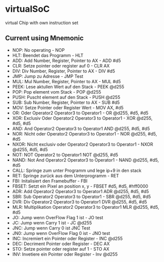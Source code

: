 # virtualSoC
virtual Chip with own instruction set

## Current using Mnemonic
* NOP: No operating - NOP
* HLT: Beendet das Programm - HLT
* ADD: Add Number, Register, Pointer to AX - ADD #d5
* CLR: Setze pointer oder register auf 0 - CLR AX
* DIV: Div Number, Register, Pointer to AX - DIV #d5
* JMP: Jump zu Adresse - JMP Test
* MUL: Mul Number, Register, Pointer to AX - MUL #d5
* PEEK: Lese aktullen Wert auf den Stack  - PEEK @d255
* POP: Pop element vom Stack - POP @d255
* PUSH: Puscht element auf den Stack - PUSH @d255
* SUB: Sub Number, Register, Pointer to AX - SUB #d5
* MOV: Setze Pointer oder Register Wert   - MOV AX, #d5
* OR: Oder Operator2 Operator3 to Operator1 - OR @d255, #d5, #d5
* XOR: Exclusiv Oder Operator2 Operator3 to Operator1 - XOR @d255, #d5, #d5
* AND: And Operator2 Operator3 to Operator1 AND @d255, #d5, #d5
* NOR: Nicht oder Operator2 Operator3 to Operator1 - NOR @d255, #d5, #d5
* NXOR: Nicht exclusiv oder Operator2 Operator3 to Operator1 - NXOR @d255, #d5, #d5
* NOT: NOT Operator2 to Operator1 NOT @d255, #d5
* NAND: Not And Operator2 Operator3 to Operator1 - NAND @d255, #d5, #d5
* CALL: Springe zum unter Programm und lege ip+9 in den stack
* RET: Springe zurück aus dem Unterprogramm - RET
* FBI: Initalisiert den Framebuffer - FBI
* FBSET: Setzt ein Pixel an position x, y - FBSET #d5, #d5, #hff0000
* ADR: Add Operator2 Operator3 to Operator1 ADR @d255, #d5, #d5
* SBR: Sub Operator2 Operator3 to Operator1 - SBR @d255, #d5, #d5
* DVR: Div Operator2 Operator3 to Operator1 DVR @d255, #d5, #d5
* MLR: Multiplikation Operator2 Operator3 to Operator1 MLR @d255, #d5, #d5
* JO: Jump wenn OverFlow Flag 1 ist - JO test
* JC: Jump wenn Carry 1 ist - JC @d255
* JNC: Jump wenn Carry 0 ist JNC Test
* JN0: Jump wenn OverFlow Flag 0 ist - JNO test
* INC: Incremiert ein Pointer oder Register - INC @d255
* DEC: Decriment Pointer oder Register - DEC AX
* STO: Setze pointer oder register auf 1 - STO AX
* INV: Invetiere ein Pointer oder Register - Inv @d255

